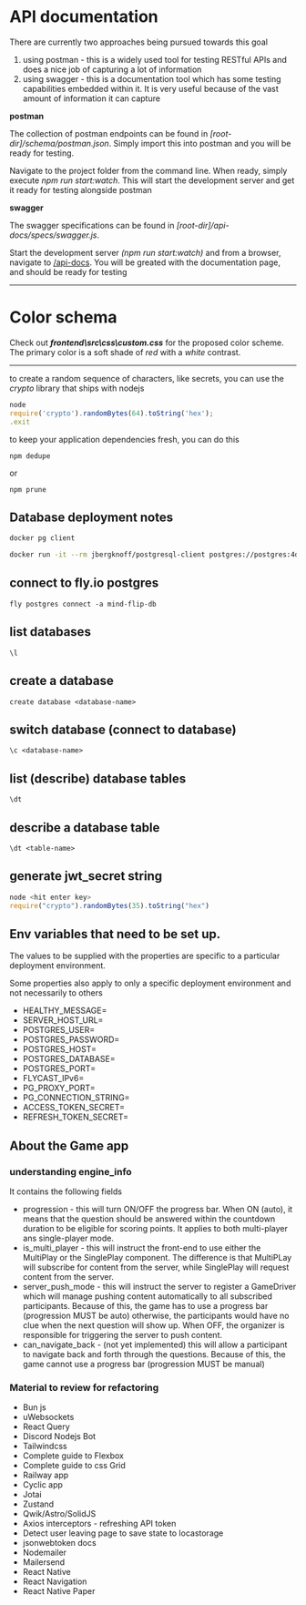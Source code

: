 # API documentation

There are currently two approaches being pursued towards this goal

1. using postman - this is a widely used tool for testing RESTful APIs and does a nice job of capturing a lot of information
2. using swagger - this is a documentation tool which has some testing capabilities embedded within it. It is very useful because of the vast amount of information it can capture

**postman**

The collection of postman endpoints can be found in *[root-dir]/schema/postman.json*. Simply import this into postman and you will be ready for testing.

Navigate to the project folder from the command line. When ready, simply execute *npm run start:watch*. This will start the development server and get it ready for testing alongside postman

**swagger**

The swagger specifications can be found in *[root-dir]/api-docs/specs/swagger.js*.

Start the development server *(npm run start:watch)* and from a browser, navigate to [/api-docs](http://localhost:5000/api-docs). You will be greated with the documentation page, and should be ready for testing

---

# Color schema

Check out **_frontend\src\css\custom.css_** for the proposed color scheme. The primary color is a soft shade of *red* with a *white* contrast.

---

to create a random sequence of characters, like secrets, you can use the _crypto_ library that ships with nodejs

```js
node
require('crypto').randomBytes(64).toString('hex');
.exit
```

to keep your application dependencies fresh, you can do this

```npm dedupe```

or 

```npm prune```

## Database deployment notes

```bash
docker pg client

docker run -it --rm jbergknoff/postgresql-client postgres://postgres:4dA6nkzWKpo4N3d@mind-flip-db.flycast:5432
```

## connect to fly.io postgres

```fly postgres connect -a mind-flip-db```

## list databases

```\l```

## create a database

```create database <database-name>```

## switch database (connect to database)

```\c <database-name>```

## list (describe) database tables

```\dt```

## describe a database table

```\dt <table-name>```

## generate jwt_secret string

```js
node <hit enter key>
require("crypto").randomBytes(35).toString("hex")
```

## Env variables that need to be set up. 

The values to be supplied with the properties are specific to a particular deployment environment. 

Some properties also apply to only a specific deployment environment and not necessarily to others

- HEALTHY_MESSAGE=
- SERVER_HOST_URL=
- POSTGRES_USER=
- POSTGRES_PASSWORD=
- POSTGRES_HOST=
- POSTGRES_DATABASE=
- POSTGRES_PORT=
- FLYCAST_IPv6=
- PG_PROXY_PORT=
- PG_CONNECTION_STRING=
- ACCESS_TOKEN_SECRET=
- REFRESH_TOKEN_SECRET=

## About the Game app

### understanding engine_info

It contains the following fields

- progression - this will turn ON/OFF the progress bar. When ON (auto), it means that the question should be answered 
within the countdown duration to be eligible for scoring points. It applies to both multi-player ans single-player mode.
- is_multi_player - this will instruct the front-end to use either the MultiPlay or the SinglePlay component. The 
difference is that MultiPLay will subscribe for content from the server, while SinglePlay will request content from the 
server.
- server_push_mode - this will instruct the server to register a GameDriver which will manage pushing content 
automatically to all subscribed participants. Because of this, the game has to use a progress bar (progression MUST be 
auto) otherwise, the participants would have no clue when the next question will show up. When OFF, the organizer is 
responsible for triggering the server to push content.
- can_navigate_back - (not yet implemented) this will allow a participant to navigate back and forth through the 
questions. Because of this, the game cannot use a progress bar (progression MUST be manual)

### Material to review for refactoring

- Bun js
- uWebsockets
- React Query
- Discord Nodejs Bot
- Tailwindcss
- Complete guide to Flexbox
- Complete guide to css Grid
- Railway app
- Cyclic app
- Jotai
- Zustand
- Qwik/Astro/SolidJS
- Axios interceptors - refreshing API token
- Detect user leaving page to save state to locastorage
- jsonwebtoken docs
- Nodemailer
- Mailersend
- React Native
- React Navigation
- React Native Paper
